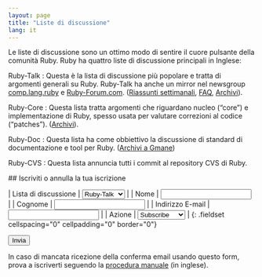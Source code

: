 ```yaml
---
layout: page
title: "Liste di discussione"
lang: it
---
```


Le liste di discussione sono un ottimo modo di sentire il cuore pulsante
della comunità Ruby. Ruby ha quattro liste di discussione principali in
Inglese:

Ruby-Talk
: Questa è la lista di discussione più popolare e tratta di argomenti
  generali su Ruby. Ruby-Talk ha anche un mirror nel newsgroup
  [comp.lang.ruby](news:comp.lang.ruby) e [Ruby-Forum.com][1].
  ([Riassunti settimanali][2], [FAQ][3], [Archivi][4]).

Ruby-Core
: Questa lista tratta argomenti che riguardano nucleo (“core”) e
  implementazione di Ruby, spesso usata per valutare correzioni al
  codice (“patches”). ([Archivi][5]).

Ruby-Doc
: Questa lista ha come obbiettivo la discussione di standard di
  documentazione e tool per Ruby. ([Archivi a Gmane][6])

Ruby-CVS
: Questa lista annuncia tutti i commit al repository CVS di Ruby.

<form action="/it/community/mailing-lists/" id="subscriptions-form" method="post" markdown="1">
## Iscriviti o annulla la tua iscrizione

| Lista di discussione | <select name="list"><option value="ruby-talk">Ruby-Talk</option><option value="ruby-core">Ruby-Core</option><option value="ruby-doc">Ruby-Doc</option><option value="ruby-cvs">Ruby-CVS</option></select> |
| Nome | <input name="first_name" value="" /> |
| Cognome | <input name="last_name" value="" /> |
| Indirizzo E-mail | <input name="email" value="" /> |
| Azione | <select name="action"><option value="subscribe">Subscribe</option><option value="unsubscribe">Unsubscribe</option></select> |
{: .fieldset cellspacing="0" cellpadding="0" border="0"}

<div class="buttons">
<input class="button" type="submit" value="Invia" />
</div>
</form>

In caso di mancata ricezione della conferma email usando questo form,
prova a iscriverti seguendo la [procedura
manuale](/en/community/mailing-lists/manual-instructions/) (in inglese).



[1]: http://ruby-forum.com
[2]: http://www.rubyweeklynews.org/
[3]: http://rubyhacker.com/clrFAQ.html
[4]: http://blade.nagaokaut.ac.jp/ruby/ruby-talk/index.shtml
[5]: http://blade.nagaokaut.ac.jp/ruby/ruby-core/index.shtml
[6]: http://dir.gmane.org/gmane.comp.lang.ruby.documentation
